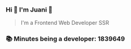 ### Hi 👋 I&#39;m Juani 🦁

> I&#39;m a Frontend Web Developer SSR

### 📚 Minutes being a developer: 1839649
